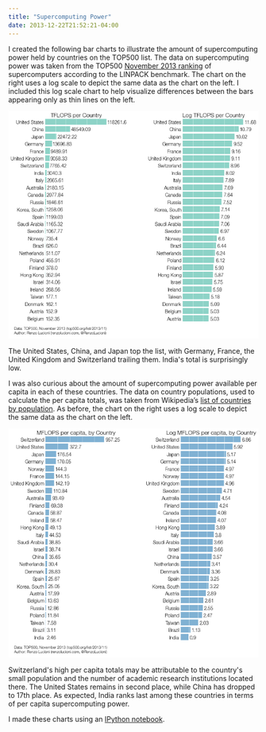 ```yaml
---
title: "Supercomputing Power"
date: 2013-12-22T21:52:21-04:00
---
```


I created the following bar charts to illustrate the amount of supercomputing power held by countries on the TOP500 list. The data on supercomputing power was taken from the TOP500 [November 2013 ranking](http://www.top500.org/list/2013/11/) of supercomputers according to the LINPACK benchmark. The chart on the right uses a log scale to depict the same data as the chart on the left. I included this log scale chart to help visualize differences between the bars appearing only as thin lines on the left.

![Bar chart of TFLOPS per country](tflops-per-country.png)

The United States, China, and Japan top the list, with Germany, France, the United Kingdom and Switzerland trailing them. India's total is surprisingly low.

I was also curious about the amount of supercomputing power available per capita in each of these countries. The data on country populations, used to calculate the per capita totals, was taken from Wikipedia’s [list of countries by population](http://en.wikipedia.org/wiki/List_of_countries_by_population). As before, the chart on the right uses a log scale to depict the same data as the chart on the left.

![Bar chart of MFLOPS per capita, by country](mflops-per-capita.png)

Switzerland's high per capita totals may be attributable to the country's small population and the number of academic research institutions located there. The United States remains in second place, while China has dropped to 17th place. As expected, India ranks last among these countries in terms of per capita supercomputing power.

I made these charts using an [IPython notebook](http://nbviewer.ipython.org/gist/rlucioni/b92e848ae1da41ffa452).
